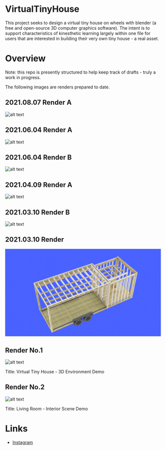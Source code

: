 # VirtualTinyHouse

This project seeks to design a virtual tiny house on wheels with blender (a free and open-source 3D computer graphics software). The intent is to support characteristics of kinesthetic learning largely within one file for users that are interested in building their very own tiny house - a real asset.

# Overview

Note: this repo is presently structured to help keep track of drafts - truly a work in progress.

The following images are renders prepared to date.

## 2021.08.07 Render A

![alt text](https://github.com/william-wml/VirtualTinyHouse/blob/master/Renders/2021.08.07-RenderA.png)

## 2021.06.04 Render A

![alt text](https://github.com/william-wml/VirtualTinyHouse/blob/master/Renders/2021.06.04-RenderA.png)

## 2021.06.04 Render B

![alt text](https://github.com/william-wml/VirtualTinyHouse/blob/master/Renders/2021.06.04-RenderB.png)

## 2021.04.09 Render A

![alt text](https://github.com/william-wml/VirtualTinyHouse/blob/master/Renders/2021.04.09-RenderA.png)

## 2021.03.10 Render B

![alt text](https://github.com/william-wml/VirtualTinyHouse/blob/master/Renders/2021.04.09-RenderB.png)

## 2021.03.10 Render

![alt text](https://github.com/william-wml/VirtualTinyHouse/blob/master/Renders/2021.03.10-VirtualTinyHouse.png)

## Render No.1

![alt text](https://github.com/william-wml/VirtualTinyHouse/blob/master/Renders/Virtual%20Tiny%20House%20-%203D%20Environment%20Demo.gif)

Title: Virtual Tiny House - 3D Environment Demo

## Render No.2

![alt text](https://github.com/william-wml/VirtualTinyHouse/blob/master/Renders/Living%20Room%20-%20Interior%20Scene%20Demo.png)

Title: Living Room - Interior Scene Demo

# Links
- [Instagram](https://www.instagram.com/virtualtinyhouse)
